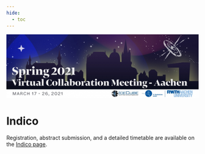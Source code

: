 ```yaml
---
hide:
  - toc
---
```


![Spring 2021 Virtual Collaboration Meeting - Aachen](2021_Spring-Collab_Web-Banner_Draft-4-01.jpg)

# Indico

Registration, abstract submission, and a detailed timetable are available on the 
[Indico page](https://events.icecube.wisc.edu/event/127/overview).
